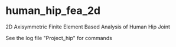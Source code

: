 # human_hip_fea_2d
2D Axisymmetric Finite Element Based Analysis of Human Hip Joint

See the log file "Project_hip" for commands
